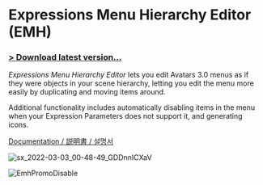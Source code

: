﻿# Expressions Menu Hierarchy Editor (EMH)

### [> Download latest version...](https://github.com/hai-vr/av3-expressions-menu-hierarchy-editor/releases)

*Expressions Menu Hierarchy Editor* lets you edit Avatars 3.0 menus as if they were objects in your scene hierarchy, letting you edit the menu more easily by duplicating and moving items around.

Additional functionality includes automatically disabling items in the menu when your Expression Parameters does not support it, and generating icons.

[Documentation / 説明書 / 설명서](https://hai-vr.notion.site/Expressions-Menu-Hierarchy-Editor-99791a857c8f425ab231812038479485)

![sx_2022-03-03_00-48-49_GDDnnICXaV](https://user-images.githubusercontent.com/60819407/156470507-5d21eafe-092f-4f30-9f87-9eabf3bd800c.gif)

![EmhPromoDisable](https://user-images.githubusercontent.com/60819407/156470539-cabf19bb-6432-4b7b-add6-1b38ac088dea.png)
